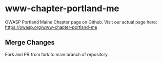 # www-chapter-portland-me
OWASP Portland Maine Chapter page on Github. Visit our actual page here: https://owasp.org/www-chapter-portland-me

## Merge Changes
Fork and PR from fork to main branch of repository.